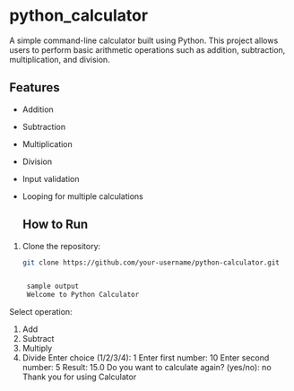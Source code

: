 # python_calculator

A simple command-line calculator built using Python. This project allows users to perform basic arithmetic operations such as addition, subtraction, multiplication, and division.

##  Features

- Addition
- Subtraction
- Multiplication
- Division
- Input validation
- Looping for multiple calculations

  ##  How to Run

1. Clone the repository:
   ```bash
   git clone https://github.com/your-username/python-calculator.git


    sample output
    Welcome to Python Calculator
Select operation:
1. Add 
2. Subtract 
3. Multiply 
4. Divide 
Enter choice (1/2/3/4): 1
Enter first number: 10
Enter second number: 5
Result: 15.0
Do you want to calculate again? (yes/no): no
Thank you for using Calculator
